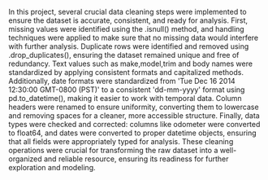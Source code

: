 In this project, several crucial data cleaning steps were implemented to ensure the dataset is accurate, consistent, and ready for analysis. First, missing values were identified using the .isnull() method, and handling techniques were applied to make sure that no missing data would interfere with further analysis. Duplicate rows were identified and removed using .drop_duplicates(), ensuring the dataset remained unique and free of redundancy. Text values such as make,model,trim and body names were standardized by applying consistent formats and capitalized methods. Additionally, date formats were standardized from 'Tue Dec 16 2014 12:30:00 GMT-0800 (PST)' to a consistent 'dd-mm-yyyy' format using pd.to_datetime(), making it easier to work with temporal data. Column headers were renamed to ensure uniformity, converting them to lowercase and removing spaces for a cleaner, more accessible structure. Finally, data types were checked and corrected: columns like odometer  were converted to float64, and dates were converted to proper datetime objects, ensuring that all fields were appropriately typed for analysis. These cleaning operations were crucial for transforming the raw dataset into a well-organized and reliable resource, ensuring its readiness for further exploration and modeling.
